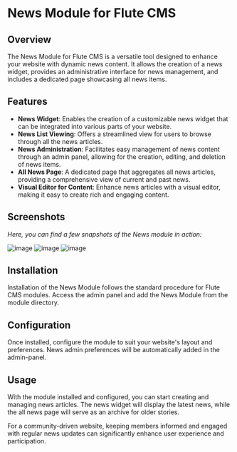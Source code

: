 # News Module for Flute CMS

## Overview
The News Module for Flute CMS is a versatile tool designed to enhance your website with dynamic news content. It allows the creation of a news widget, provides an administrative interface for news management, and includes a dedicated page showcasing all news items.

## Features
- **News Widget**: Enables the creation of a customizable news widget that can be integrated into various parts of your website.
- **News List Viewing**: Offers a streamlined view for users to browse through all the news articles.
- **News Administration**: Facilitates easy management of news content through an admin panel, allowing for the creation, editing, and deletion of news items.
- **All News Page**: A dedicated page that aggregates all news articles, providing a comprehensive view of current and past news.
- **Visual Editor for Content**: Enhance news articles with a visual editor, making it easy to create rich and engaging content.

## Screenshots
*Here, you can find a few snapshots of the News module in action:*

![image](https://github.com/Flute-CMS/News/assets/62756604/e25e5e27-5b47-4f6f-808a-b4d830a32893)
![image](https://github.com/Flute-CMS/News/assets/62756604/8efdf2d5-4445-488f-b60b-d9da26b7a028)
![image](https://github.com/Flute-CMS/News/assets/62756604/884d16de-e261-477a-b652-4b8a745a1496)


## Installation
Installation of the News Module follows the standard procedure for Flute CMS modules. Access the admin panel and add the News Module from the module directory.

## Configuration
Once installed, configure the module to suit your website's layout and preferences. News admin preferences will be automatically added in the admin-panel.

## Usage
With the module installed and configured, you can start creating and managing news articles. The news widget will display the latest news, while the all news page will serve as an archive for older stories.

For a community-driven website, keeping members informed and engaged with regular news updates can significantly enhance user experience and participation.
